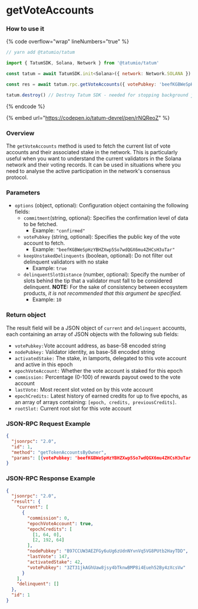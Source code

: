 # getVoteAccounts

### How to use it

{% code overflow="wrap" lineNumbers="true" %}
```javascript
// yarn add @tatumio/tatum

import { TatumSDK, Solana, Network } from '@tatumio/tatum'

const tatum = await TatumSDK.init<Solana>({ network: Network.SOLANA })

const res = await tatum.rpc.getVoteAccounts({ votePubkey: 'beefKGBWeSpHzYBHZXwp5So7wdQGX6mu4ZHCsH3uTar' })

tatum.destroy() // Destroy Tatum SDK - needed for stopping background jobs
```
{% endcode %}

{% embed url="https://codepen.io/tatum-devrel/pen/rNQReoZ" %}

### Overview

The `getVoteAccounts` method is used to fetch the current list of vote accounts and their associated stake in the network. This is particularly useful when you want to understand the current validators in the Solana network and their voting records. It can be used in situations where you need to analyse the active participation in the network's consensus protocol.

### Parameters

* `options` (object, optional): Configuration object containing the following fields:
  * `commitment`(string, optional): Specifies the confirmation level of data to be fetched.
    * Example: `"confirmed"`
  * `votePubkey` (string, optional): Specifies the public key of the vote account to fetch.
    * Example: `"beefKGBWeSpHzYBHZXwp5So7wdQGX6mu4ZHCsH3uTar"`
  * `keepUnstakedDelinquents` (boolean, optional): Do not filter out delinquent validators with no stake
    * Example: `true`
  * `delinquentSlotDistance` (number, optional): Specify the number of slots behind the tip that a validator must fall to be considered delinquent. **NOTE:** For the sake of consistency between ecosystem products, _it is not recommended that this argument be specified._
    * Example: `10`

### Return object

The result field will be a JSON object of `current` and `delinquent` accounts, each containing an array of JSON objects with the following sub fields:

* `votePubkey:`Vote account address, as base-58 encoded string
* `nodePubkey:`  Validator identity, as base-58 encoded string
* `activatedStake:` The stake, in lamports, delegated to this vote account and active in this epoch
* `epochVoteAccount:` Whether the vote account is staked for this epoch
* `commission:` Percentage (0-100) of rewards payout owed to the vote account
* `lastVote:` Most recent slot voted on by this vote account
* `epochCredits:` Latest history of earned credits for up to five epochs, as an array of arrays containing: `[epoch, credits, previousCredits]`.
* `rootSlot:` Current root slot for this vote account

### JSON-RPC Request Example

```json
{
  "jsonrpc": "2.0",
  "id": 1,
  "method": "getTokenAccountsByOwner",
  "params": [{votePubkey: 'beefKGBWeSpHzYBHZXwp5So7wdQGX6mu4ZHCsH3uTar'}]
}
```

### JSON-RPC Response Example

```json
{
  "jsonrpc": "2.0",
  "result": {
    "current": [
      {
        "commission": 0,
        "epochVoteAccount": true,
        "epochCredits": [
          [1, 64, 0],
          [2, 192, 64]
        ],
        "nodePubkey": "B97CCUW3AEZFGy6uUg6zUdnNYvnVq5VG8PUtb2HayTDD",
        "lastVote": 147,
        "activatedStake": 42,
        "votePubkey": "3ZT31jkAGhUaw8jsy4bTknwBMP8i4Eueh52By4zXcsVw"
      }
    ],
    "delinquent": []
  },
  "id": 1
}
```
